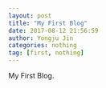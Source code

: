 ```yaml
---
layout: post
title: "My First Blog"
date: 2017-08-12 21:56:59
author: Yongju Jin
categories: nothing
tag: [first, nothing]
---
```


My First Blog.